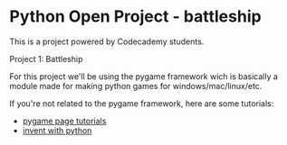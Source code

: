 Python Open Project - battleship
===========================

This is a project powered by Codecademy students.

Project 1: Battleship

For this project we'll be using the pygame framework wich is basically
a module made for making python games for windows/mac/linux/etc.

If you're not related to the pygame framework, here are some tutorials:
<ul>
  <li><a href="http://www.pygame.org/wiki/tutorials">pygame page tutorials</a>
  <li><a href="http://inventwithpython.com/pygame/chapters/">invent with python</a></li>
</ul>
